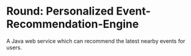 # Round: Personalized Event-Recommendation-Engine
A Java web service which can recommend the latest nearby events for users.
